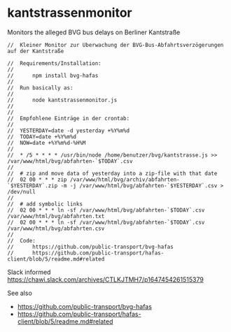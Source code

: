 # kantstrassenmonitor
Monitors the alleged BVG bus delays on Berliner Kantstraße 

```
//	Kleiner Monitor zur Überwachung der BVG-Bus-Abfahrtsverzögerungen auf der Kantstraße

//	Requirements/Installation:
//
//		npm install bvg-hafas
//
//	Run basically as:
//
//		node kantstrassenmonitor.js
//
//
//	Empfohlene Einträge in der crontab:
//
//	YESTERDAY=date -d yesterday +%Y%m%d
//	TODAY=date +%Y%m%d
//	NOW=date +%Y%m%d-%H%M
//
//	* /5 * * * * /usr/bin/node /home/benutzer/bvg/kantstrasse.js >> /var/www/html/bvg/abfahrten-`$TODAY`.csv
//
//	# zip and move data of yesterday into a zip-file with that date
//	02 00 * * * zip /var/www/html/bvg/archiv/abfahrten-`$YESTERDAY`.zip -m -j /var/www/html/bvg/abfahrten-`$YESTERDAY`.csv > /dev/null
//
//	# add symbolic links
//	02 00 * * * ln -sf /var/www/html/bvg/abfahrten-`$TODAY`.csv /var/www/html/bvg/abfahrten.txt
//	02 00 * * * ln -sf /var/www/html/bvg/abfahrten-`$TODAY`.csv /var/www/html/bvg/abfahrten.csv
//
//	Code:
//		https://github.com/public-transport/bvg-hafas
//		https://github.com/public-transport/hafas-client/blob/5/readme.md#related
```

Slack informed https://chawi.slack.com/archives/CTLKJTMH7/p1647454261515379

See also 
* https://github.com/public-transport/bvg-hafas
* https://github.com/public-transport/hafas-client/blob/5/readme.md#related
